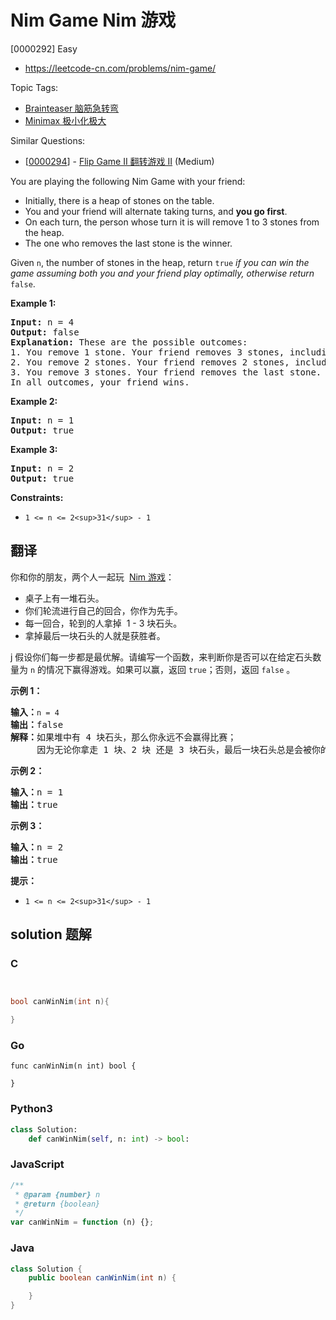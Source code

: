 # Nim Game Nim 游戏

[0000292] Easy

- https://leetcode-cn.com/problems/nim-game/

Topic Tags:

- [Brainteaser 脑筋急转弯](https://leetcode-cn.com/tag/brainteaser/)
- [Minimax 极小化极大](https://leetcode-cn.com/tag/minimax/)

Similar Questions:

- [[0000294](https://leetcode-cn.com/problems/flip-game-ii/)] - [Flip Game II 翻转游戏 II](./0000294.flip-game-ii.md) (Medium)

You are playing the following Nim Game with your friend:

- Initially, there is a heap of stones on the table.
- You and your friend will alternate taking turns, and **you go first**.
- On each turn, the person whose turn it is will remove 1 to 3 stones from the heap.
- The one who removes the last stone is the winner.

Given `n`, the number of stones in the heap, return `true` _if you can win the game assuming both you and your friend play optimally, otherwise return_ `false`.

**Example 1:**

<pre><strong>Input:</strong> n = 4
<strong>Output:</strong> false
<strong>Explanation:</strong> These are the possible outcomes:
1. You remove 1 stone. Your friend removes 3 stones, including the last stone. Your friend wins.
2. You remove 2 stones. Your friend removes 2 stones, including the last stone. Your friend wins.
3. You remove 3 stones. Your friend removes the last stone. Your friend wins.
In all outcomes, your friend wins.
</pre>

**Example 2:**

<pre><strong>Input:</strong> n = 1
<strong>Output:</strong> true
</pre>

**Example 3:**

<pre><strong>Input:</strong> n = 2
<strong>Output:</strong> true
</pre>

**Constraints:**

- `1 <= n <= 2<sup>31</sup> - 1`

## 翻译

你和你的朋友，两个人一起玩  [Nim 游戏](https://baike.baidu.com/item/Nim游戏/6737105)：

- 桌子上有一堆石头。
- 你们轮流进行自己的回合，你作为先手。
- 每一回合，轮到的人拿掉  1 - 3 块石头。
- 拿掉最后一块石头的人就是获胜者。

j 假设你们每一步都是最优解。请编写一个函数，来判断你是否可以在给定石头数量为 `n` 的情况下赢得游戏。如果可以赢，返回 `true`；否则，返回 `false` 。

**示例 1：**

<pre><strong>输入：</strong><code>n = 4</code>
<strong>输出：</strong>false 
<strong>解释：</strong>如果堆中有 4 块石头，那么你永远不会赢得比赛；
&nbsp;    因为无论你拿走 1 块、2 块 还是 3 块石头，最后一块石头总是会被你的朋友拿走。
</pre>

**示例 2：**

<pre><strong>输入：</strong>n = 1
<strong>输出：</strong>true
</pre>

**示例 3：**

<pre><strong>输入：</strong>n = 2
<strong>输出：</strong>true
</pre>

**提示：**

- `1 <= n <= 2<sup>31</sup> - 1`

## solution 题解

### C

```c


bool canWinNim(int n){

}
```

### Go

```golang
func canWinNim(n int) bool {

}
```

### Python3

```python
class Solution:
    def canWinNim(self, n: int) -> bool:
```

### JavaScript

```javascript
/**
 * @param {number} n
 * @return {boolean}
 */
var canWinNim = function (n) {};
```

### Java

```java
class Solution {
    public boolean canWinNim(int n) {

    }
}
```
